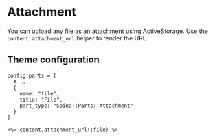 # Attachment

You can upload any file as an attachment using ActiveStorage. Use the `content.attachment_url` helper to render the URL.

## Theme configuration

```
config.parts = [
  # ...
  {
    name: "file",
    title: "File",
    part_type: "Spina::Parts::Attachment"
  }
]
```

```
<%= content.attachment_url(:file) %>
```
